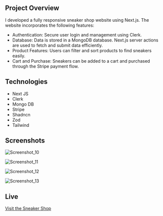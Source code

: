 

## Project Overview

I developed a fully responsive sneaker shop website using Next.js.
The website incorporates the following features:
* Authentication: Secure user login and management using Clerk.
* Database: Data is stored in a MongoDB database. Next.js server actions are used to fetch and submit data efficiently.
* Product Features: Users can filter and sort products to find sneakers easily.
* Cart and Purchase: Sneakers can be added to a cart and purchased through the Stripe payment flow.


## Technologies

* Next JS
* Clerk
* Mongo DB
* Stripe
* Shadncn
* Zod
* Tailwind
  


## Screenshots

![Screenshot_10](https://github.com/user-attachments/assets/700da4ee-4ac4-4730-84f9-69f9e41e77a4)

![Screenshot_11](https://github.com/user-attachments/assets/d5c5843d-067a-4293-b2d7-5deba052dff5)

![Screenshot_12](https://github.com/user-attachments/assets/a0f4b7f5-9395-4c1c-a29b-644a5252e9ec)

![Screenshot_13](https://github.com/user-attachments/assets/a1908289-fbd6-4e7a-b996-72437e35ad54)

## Live

[Visit the Sneaker Shop](https://e-commerce-six-xi.vercel.app)
